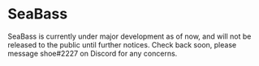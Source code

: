 # SeaBass

SeaBass is currently under major development as of now, and will not be released to the public until further notices. Check back soon, please message shoe#2227 on Discord for any concerns.
